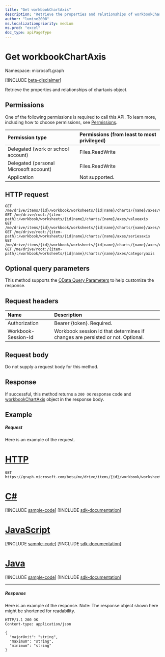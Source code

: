 ```yaml
---
title: "Get workbookChartAxis"
description: "Retrieve the properties and relationships of workbookChartAxis object."
author: "lumine2008"
ms.localizationpriority: medium
ms.prod: "excel"
doc_type: apiPageType
---
```


# Get workbookChartAxis

Namespace: microsoft.graph

[!INCLUDE [beta-disclaimer](../../includes/beta-disclaimer.md)]

Retrieve the properties and relationships of chartaxis object.
## Permissions
One of the following permissions is required to call this API. To learn more, including how to choose permissions, see [Permissions](/graph/permissions-reference).

|Permission type      | Permissions (from least to most privileged)              |
|:--------------------|:---------------------------------------------------------|
|Delegated (work or school account) | Files.ReadWrite    |
|Delegated (personal Microsoft account) | Files.ReadWrite    |
|Application | Not supported. |

## HTTP request
<!-- { "blockType": "ignored" } -->
```http
GET /me/drive/items/{id}/workbook/worksheets/{id|name}/charts/{name}/axes/valueaxis
GET /me/drive/root:/{item-path}:/workbook/worksheets/{id|name}/charts/{name}/axes/valueaxis
GET /me/drive/items/{id}/workbook/worksheets/{id|name}/charts/{name}/axes/seriesaxis
GET /me/drive/root:/{item-path}:/workbook/worksheets/{id|name}/charts/{name}/axes/seriesaxis
GET /me/drive/items/{id}/workbook/worksheets/{id|name}/charts/{name}/axes/categoryaxis
GET /me/drive/root:/{item-path}:/workbook/worksheets/{id|name}/charts/{name}/axes/categoryaxis
```
## Optional query parameters
This method supports the [OData Query Parameters](/graph/query-parameters) to help customize the response.

## Request headers
| Name      |Description|
|:----------|:----------|
| Authorization  | Bearer {token}. Required. |
| Workbook-Session-Id  | Workbook session Id that determines if changes are persisted or not. Optional.|

## Request body
Do not supply a request body for this method.

## Response

If successful, this method returns a `200 OK` response code and [workbookChartAxis](../resources/workbookchartaxis.md) object in the response body.
## Example
##### Request
Here is an example of the request.

# [HTTP](#tab/http)
<!-- {
  "blockType": "request",
  "name": "get_chartaxis"
}-->
```msgraph-interactive
GET https://graph.microsoft.com/beta/me/drive/items/{id}/workbook/worksheets/{id|name}/charts/{name}/axes/valueaxis
```

# [C#](#tab/csharp)
[!INCLUDE [sample-code](../includes/snippets/csharp/get-chartaxis-csharp-snippets.md)]
[!INCLUDE [sdk-documentation](../includes/snippets/snippets-sdk-documentation-link.md)]

# [JavaScript](#tab/javascript)
[!INCLUDE [sample-code](../includes/snippets/javascript/get-chartaxis-javascript-snippets.md)]
[!INCLUDE [sdk-documentation](../includes/snippets/snippets-sdk-documentation-link.md)]

# [Java](#tab/java)
[!INCLUDE [sample-code](../includes/snippets/java/get-chartaxis-java-snippets.md)]
[!INCLUDE [sdk-documentation](../includes/snippets/snippets-sdk-documentation-link.md)]

---

##### Response
Here is an example of the response. Note: The response object shown here might be shortened for readability.
<!-- {
  "blockType": "response",
  "truncated": true,
  "@odata.type": "microsoft.graph.workbookChartAxis"
} -->
```http
HTTP/1.1 200 OK
Content-type: application/json

{
  "majorUnit": "string",
  "maximum": "string",
  "minimum": "string"
}
```

<!-- uuid: 8fcb5dbc-d5aa-4681-8e31-b001d5168d79
2015-10-25 14:57:30 UTC -->
<!--
{
  "type": "#page.annotation",
  "description": "Get ChartAxis",
  "keywords": "",
  "section": "documentation",
  "tocPath": "",
  "suppressions": [
  ]
}
-->
